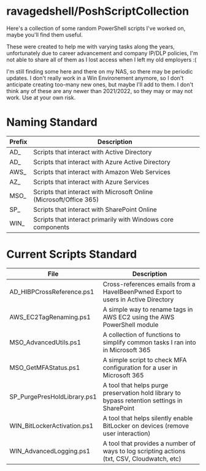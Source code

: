 # ravagedshell/PoshScriptCollection
Here's a collection of some random PowerShell scripts I've worked on, maybe you'll find them useful.

These were created to help me with varying tasks along the years, unfortunately due to career advancement and company IP/DLP policies, I'm not able to share all of them as I lost access when I left my old employers :(

I'm still finding some here and there on my NAS, so there may be periodic updates. I don't really work in a Win Environement anymore, so I don't anticipate creating too-many new ones, but maybe I'll add to them. I don't think any of these are any newer than 2021/2022, so they may or may not work. Use at your own risk.

# Naming Standard
| Prefix       | Description                                                              |
|--------------|--------------------------------------------------------------------------|
| AD_          | Scripts that interact with Active Directory                              |
| AD_          | Scripts that interact with Azure Active Directory                        |
| AWS_         | Scripts that interact with Amazon Web Services                           |
| AZ_          | Scripts that interact with Azure Services                                |
| MSO_         | Scripts that interact with Microsoft Online (Microsoft/Office 365)       |
| SP_          | Scripts that interact with SharePoint Online                             |
| WIN_         | Scripts that interact primarily with Windows core components             |

# Current Scripts Standard
| File                          | Description                                                                                       |
|-------------------------------|---------------------------------------------------------------------------------------------------|
| AD_HIBPCrossReference.ps1     | Cross-references emails from a HaveIBeenPwned Export to users in Active Directory                 |
| AWS_EC2TagRenaming.ps1        | A simple way to rename tags in AWS EC2 using the AWS PowerShell module                            |
| MSO_AdvancedUtils.ps1         | A collection of functions to simplify common tasks I ran into in Microsoft 365                    |
| MSO_GetMFAStatus.ps1          | A simple script to check MFA configuration for a user in Microsoft 365                            |
| SP_PurgePresHoldLibrary.ps1   | A tool that helps purge preservation hold library to bypass retention settings in SharePoint      |
| WIN_BitLockerActivation.ps1   | A tool that helps silently enable BitLocker on devices (remove user interaction)                  |
| WIN_AdvancedLogging.ps1       | A tool that provides a number of ways to log scripting actions (txt, CSV, Cloudwatch, etc)        |
